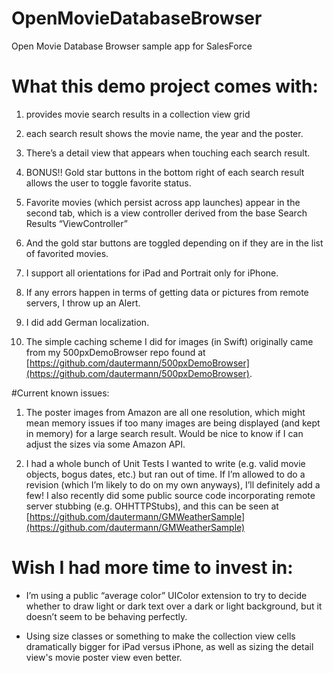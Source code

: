 # OpenMovieDatabaseBrowser
Open Movie Database Browser sample app for SalesForce

# What this demo project comes with:

1. provides movie search results in a collection view grid

2. each search result shows the movie name, the year and the poster. 

3. There’s a detail view that appears when touching each search result.

4. BONUS!! Gold star buttons in the bottom right of each search result allows the user to toggle favorite status.

5. Favorite movies (which persist across app launches) appear in the second tab, which is a view controller derived from the base Search Results “ViewController”

6. And the gold star buttons are toggled depending on if they are in the list of favorited movies.

7. I support all orientations for iPad and Portrait only for iPhone.

8. If any errors happen in terms of getting data or pictures from remote servers, I throw up an Alert.

9. I did add German localization. 

10. The simple caching scheme I did for images (in Swift) originally came from my 500pxDemoBrowser repo found at [https://github.com/dautermann/500pxDemoBrowser](https://github.com/dautermann/500pxDemoBrowser).

#Current known issues:

1. The poster images from Amazon are all one resolution, which might mean memory issues if too many images are being displayed (and kept in memory) for a large search result.  Would be nice to know if I can adjust the sizes via some Amazon API.

2. I had a whole bunch of Unit Tests I wanted to write (e.g. valid movie objects, bogus dates, etc.) but ran out of time.  If I’m allowed to do a revision (which I’m likely to do on my own anyways), I’ll definitely add a few!  I also recently did some public source code incorporating remote server stubbing (e.g. OHHTTPStubs), and this can be seen at [https://github.com/dautermann/GMWeatherSample](https://github.com/dautermann/GMWeatherSample)

# Wish I had more time to invest in:

* I’m using a public “average color” UIColor extension to try to decide whether to draw light or dark text over a dark or light background, but it doesn’t seem to be behaving perfectly.

* Using size classes or something to make the collection view cells dramatically bigger for iPad versus iPhone, as well as sizing the detail view's movie poster view even better.
